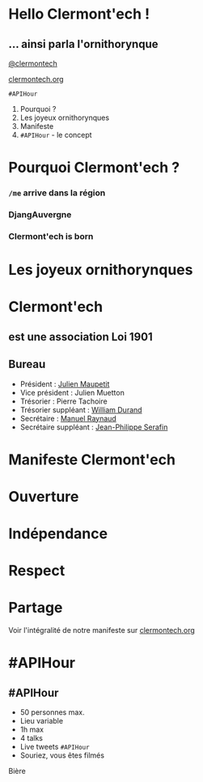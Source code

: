 <!-- 
Titre : Hello Clermont'ech
Date : 03/04/2013
Événement : Clermontech APIHour #1
Auteur : Julien Maupetit
-->

# Hello Clermont'ech !

## ... ainsi parla l'ornithorynque

[@clermontech](https://twitter.com/clermontech)

[clermontech.org](http://clermontech.org)

`#APIHour`



<!-- Plan -->

1. Pourquoi ?
2. Les joyeux ornithorynques
3. Manifeste
4. `#APIHour` - le concept



<!-- ---------- Section ---------- -->

# Pourquoi Clermont'ech ?


### `/me` arrive dans la région


### DjangAuvergne


### Clermont'ech is born



<!-- ---------- Section ---------- -->

# Les joyeux ornithorynques


# Clermont'ech
## est une association Loi 1901


## Bureau

* Président : [Julien Maupetit](http://julien.maupetit.me)
* Vice président : Julien Muetton
* Trésorier : Pierre Tachoire
* Trésorier suppléant : [William Durand](http://williamdurand.fr)
* Secrétaire : [Manuel Raynaud](http://www.manuel-raynaud.com)
* Secrétaire suppléant : [Jean-Philippe Serafin](http://jeanphix.me/)



<!-- ---------- Section ---------- -->

# Manifeste Clermont'ech


# Ouverture


# Indépendance


# Respect


# Partage


Voir l'intégralité de notre manifeste sur [clermontech.org](http://clermontech.org)



<!-- ---------- Section ---------- -->

# #APIHour


## #APIHour

* 50 personnes max.
* Lieu variable
* 1h max
* 4 talks
* Live tweets `#APIHour`
* Souriez, vous êtes filmés

Bière

